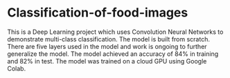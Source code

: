 # Classification-of-food-images
This is a Deep Learning project which uses Convolution Neural Networks to demonstrate multi-class classification. The model is built from scratch. There are five layers used in the model and work is ongoing to further generalize the model. The model achieved an accuracy of 84% in training and 82% in test. The model was trained on a cloud GPU using Google Colab.
